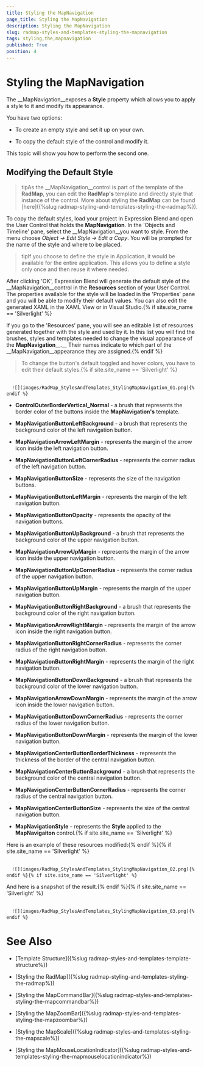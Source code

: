 ```yaml
---
title: Styling the MapNavigation
page_title: Styling the MapNavigation
description: Styling the MapNavigation
slug: radmap-styles-and-templates-styling-the-mapnavigation
tags: styling,the,mapnavigation
published: True
position: 4
---
```


# Styling the MapNavigation



The __MapNavigation__exposes a __Style__ property which allows you to apply a style to it and modify its appearance.

You have two options:

* To create an empty style and set it up on your own. 

* To copy the default style of the control and modify it.

This topic will show you how to perform the second one.

## Modifying the Default Style

>tipAs the __MapNavigation__control is part of the template of the __RadMap__, you can edit the __RadMap's__ template and directly style that instance of the control. More about styling the __RadMap__ can be found [here]({%slug radmap-styling-and-templates-styling-the-radmap%}).

To copy the default styles, load your project in Expression Blend and open the User Control that holds the __MapNavigation__. In the 'Objects and Timeline' pane, select the __MapNavigation__you want to style. From the menu choose *Object -> Edit Style -> Edit a Copy*. You will be prompted for the name of the style and where to be placed.

>tipIf you choose to define the style in Application, it would be available for the entire application. This allows you to define a style only once and then reuse it where needed.

After clicking 'OK', Expression Blend will generate the default style of the __MapNavigation__control in the __Resources__ section of your User Control. The properties available for the style will be loaded in the 'Properties' pane and you will be able to modify their default values. You can also edit the generated XAML in the XAML View or in Visual Studio.{% if site.site_name == 'Silverlight' %}

If you go to the 'Resources' pane, you will see an editable list of resources generated together with the style and used by it. In this list you will find the brushes, styles and templates needed to change the visual appearance of the __MapNavigation____.__ Their names indicate to which part of the __MapNavigation__appearance they are assigned.{% endif %}

>To change the button's default toggled and hover colors, you have to edit their default styles.{% if site.site_name == 'Silverlight' %}




         
      ![](images/RadMap_StylesAndTemplates_StylingMapNavigation_01.png){% endif %}

* __ControlOuterBorderVertical_Normal__ - a brush that represents the border color of the buttons inside the __MapNavigation's__ template.

* __MapNavigationButtonLeftBackground__ - a brush that represents the background color of the left navigation button.

* __MapNavigationArrowLeftMargin__ - represents the margin of the arrow icon inside the left navigation button.

* __MapNavigationButtonLeftCornerRadius__ - represents the corner radius of the left navigation button.

* __MapNavigationButtonSize__ - represents the size of the navigation buttons.

* __MapNavigationButtonLeftMargin__ - represents the margin of the left navigation button.

* __MapNavigationButtonOpacity__ - represents the opacity of the navigation buttons.

* __MapNavigationButtonUpBackground__ - a brush that represents the background color of the upper navigation button.

* __MapNavigationArrowUpMargin__ - represents the margin of the arrow icon inside the upper navigation button.

* __MapNavigationButtonUpCornerRadius__ - represents the corner radius of the upper navigation button.

* __MapNavigationButtonUpMargin__ - represents the margin of the upper navigation button.

* __MapNavigationButtonRightBackground__ - a brush that represents the background color of the right navigation button.

* __MapNavigationArrowRightMargin__ - represents the margin of the arrow icon inside the right navigation button.

* __MapNavigationButtonRightCornerRadius__ - represents the corner radius of the right navigation button.

* __MapNavigationButtonRightMargin__ - represents the margin of the right navigation button.

* __MapNavigationButtonDownBackground__ - a brush that represents the background color of the lower navigation button.

* __MapNavigationArrowDownMargin__ - represents the margin of the arrow icon inside the lower navigation button.

* __MapNavigationButtonDownCornerRadius__ - represents the corner radius of the lower navigation button.

* __MapNavigationButtonDownMargin__ - represents the margin of the lower navigation button.

* __MapNavigationCenterButtonBorderThickness__ - represents the thickness of the border of the central navigation button.

* __MapNavigationCenterButtonBackground__ - a brush that represents the background color of the central navigation button.

* __MapNavigationCenterButtonCornerRadius__ - represents the corner radius of the central navigation button.

* __MapNavigationCenterButtonSize__ - represents the size of the central navigation button.

* __MapNavigationStyle__ - represents the __Style__ applied to the __MapNavigaiton__ control.{% if site.site_name == 'Silverlight' %}

Here is an example of these resources modified:{% endif %}{% if site.site_name == 'Silverlight' %}




         
      ![](images/RadMap_StylesAndTemplates_StylingMapNavigation_02.png){% endif %}{% if site.site_name == 'Silverlight' %}

And here is a snapshot of the result.{% endif %}{% if site.site_name == 'Silverlight' %}




         
      ![](images/RadMap_StylesAndTemplates_StylingMapNavigation_03.png){% endif %}

# See Also

 * [Template Structure]({%slug radmap-styles-and-templates-template-structure%})

 * [Styling the RadMap]({%slug radmap-styling-and-templates-styling-the-radmap%})

 * [Styling the MapCommandBar]({%slug radmap-styles-and-templates-styling-the-mapcommandbar%})

 * [Styling the MapZoomBar]({%slug radmap-styles-and-templates-styling-the-mapzoombar%})

 * [Styling the MapScale]({%slug radmap-styles-and-templates-styling-the-mapscale%})

 * [Styling the MapMouseLocationIndicator]({%slug radmap-styles-and-templates-styling-the-mapmouselocationindicator%})
